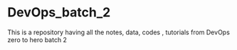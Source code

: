 # DevOps_batch_2
This is a repository  having all the notes, data, codes , tutorials from DevOps zero to hero batch 2
